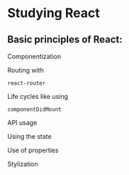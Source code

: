 # Studying React

## Basic principles of React:

Componentization

Routing with
```
react-router
```

Life cycles like using
```
componentDidMount
```

API usage

Using the state

Use of properties

Stylization